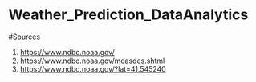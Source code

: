 # Weather_Prediction_DataAnalytics

#Sources
1. https://www.ndbc.noaa.gov/ 
2. https://www.ndbc.noaa.gov/measdes.shtml 
3. https://www.ndbc.noaa.gov/?lat=41.545240
